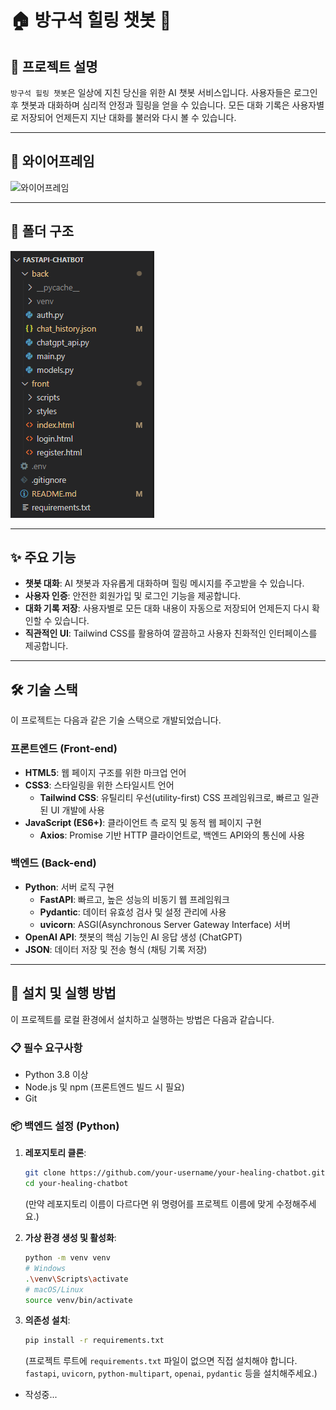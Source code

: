 # 🏠 방구석 힐링 챗봇 🤖

## 📝 프로젝트 설명

`방구석 힐링 챗봇`은 일상에 지친 당신을 위한 AI 챗봇 서비스입니다. 사용자들은 로그인 후 챗봇과 대화하며 심리적 안정과 힐링을 얻을 수 있습니다. 모든 대화 기록은 사용자별로 저장되어 언제든지 지난 대화를 불러와 다시 볼 수 있습니다.

-----

## 🎨 와이어프레임

![와이어프레임](./images/wireframe.png)

-----

## 📁 폴더 구조

![폴더구조](./images/folder-structure.png)

-----

## ✨ 주요 기능

  * **챗봇 대화**: AI 챗봇과 자유롭게 대화하며 힐링 메시지를 주고받을 수 있습니다.
  * **사용자 인증**: 안전한 회원가입 및 로그인 기능을 제공합니다.
  * **대화 기록 저장**: 사용자별로 모든 대화 내용이 자동으로 저장되어 언제든지 다시 확인할 수 있습니다.
  * **직관적인 UI**: Tailwind CSS를 활용하여 깔끔하고 사용자 친화적인 인터페이스를 제공합니다.

-----

## 🛠️ 기술 스택

이 프로젝트는 다음과 같은 기술 스택으로 개발되었습니다.

### 프론트엔드 (Front-end)

  * **HTML5**: 웹 페이지 구조를 위한 마크업 언어
  * **CSS3**: 스타일링을 위한 스타일시트 언어
      * **Tailwind CSS**: 유틸리티 우선(utility-first) CSS 프레임워크로, 빠르고 일관된 UI 개발에 사용
  * **JavaScript (ES6+)**: 클라이언트 측 로직 및 동적 웹 페이지 구현
      * **Axios**: Promise 기반 HTTP 클라이언트로, 백엔드 API와의 통신에 사용

### 백엔드 (Back-end)

  * **Python**: 서버 로직 구현
      * **FastAPI**: 빠르고, 높은 성능의 비동기 웹 프레임워크
      * **Pydantic**: 데이터 유효성 검사 및 설정 관리에 사용
      * **uvicorn**: ASGI(Asynchronous Server Gateway Interface) 서버
  * **OpenAI API**: 챗봇의 핵심 기능인 AI 응답 생성 (ChatGPT)
  * **JSON**: 데이터 저장 및 전송 형식 (채팅 기록 저장)

-----

## 🚀 설치 및 실행 방법

이 프로젝트를 로컬 환경에서 설치하고 실행하는 방법은 다음과 같습니다.

### 📋 필수 요구사항

  * Python 3.8 이상
  * Node.js 및 npm (프론트엔드 빌드 시 필요)
  * Git

### 📦 백엔드 설정 (Python)

1.  **레포지토리 클론**:

    ```bash
    git clone https://github.com/your-username/your-healing-chatbot.git
    cd your-healing-chatbot
    ```

    (만약 레포지토리 이름이 다르다면 위 명령어를 프로젝트 이름에 맞게 수정해주세요.)

2.  **가상 환경 생성 및 활성화**:

    ```bash
    python -m venv venv
    # Windows
    .\venv\Scripts\activate
    # macOS/Linux
    source venv/bin/activate
    ```

3.  **의존성 설치**:

    ```bash
    pip install -r requirements.txt
    ```

    (프로젝트 루트에 `requirements.txt` 파일이 없으면 직접 설치해야 합니다. `fastapi`, `uvicorn`, `python-multipart`, `openai`, `pydantic` 등을 설치해주세요.)

- 작성중...